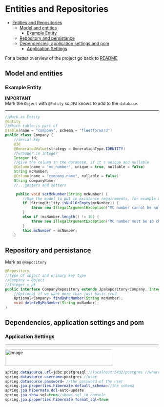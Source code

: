 # Entities and Repositories

- [Entities and Repositories](#entities-and-repositories)
  - [Model and entities](#model-and-entities)
    - [Example Entity](#example-entity)
  - [Repository and persistance](#repository-and-persistance)
  - [Dependencies, application settings and pom](#dependencies-application-settings-and-pom)
    - [Application Settings](#application-settings)

For a better overview of the project go back to [README](https://github.com/MarioIliescu/SEP3-Java/blob/master/README.md)

## Model and entities

### Example Entity

**IMPORTANT**  
 Mark the `Object` with `@Entity` so `JPA` knows to add to the `database`.

---

```java
//Mark as Entity
@Entity
//Which table is part of
@Table(name = "company", schema = "fleetforward")
public class Company {
    //serial key
    @Id
    @GeneratedValue(strategy = GenerationType.IDENTITY)
    //wrapper in Integer
    Integer id;
    //give the column in the database, if it s unique and nullable
    @Column(name = "mc_number", unique = true, nullable = false)
    String mcNumber;
    @Column(name = "company_name", nullable = false)
    String companyName;
    //...getters and setters

     public void setMcNumber(String mcNumber) {
        //Use the model to put in existance requirements, for example mc is 10 characters long.
        if (StringUtility.isNullOrEmpty(mcNumber)) {
            throw new IllegalArgumentException("MC number cannot be null or empty");
        }
        else if (mcNumber.length() != 10) {
            throw new IllegalArgumentException("MC number must be 10 characters long");
        }
        this.mcNumber = mcNumber;
    }
```

## Repository and persistance

Mark as `@Repository`

```java
@Repository
//Type of object and primary key type
//Company = Object
//Integer = pk
public interface CompanyRepository extends JpaRepository<Company, Integer>{
    //Optional if we want more than just basic crud
    Optional<Company> findByMcNumber(String mcNumber);
    void deleteByMcNumber(String mcNumber);
}
```

## Dependencies, application settings and pom

### Application Settings

---

<img width="351" height="54" alt="image" src="https://github.com/user-attachments/assets/9c41ec6f-2fa7-433c-a7d9-ef8c79307999" />

```java
spring.datasource.url=jdbc:postgresql://localhost:5432/postgres //where the database is located
spring.datasource.username=postgres //user
spring.datasource.password= //the password of the user
spring.jpa.properties.hibernate.default_schema=//the schema
spring.jpa.hibernate.ddl-auto=update
spring.jpa.show-sql=true//shows sql in console
spring.jpa.properties.hibernate.format_sql=true
```
